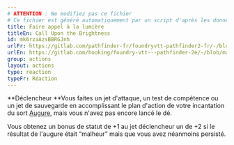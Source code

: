 ```yaml
---
# ATTENTION : Ne modifiez pas ce fichier
# Ce fichier est généré automatiquement par un script d'après les données du module Foundry VTT officiel et de sa traduction
title: Faire appel à la lumière
titleEn: Call Upon the Brightness
id: mk6rzaAzsBBRGJnh
urlFr: https://gitlab.com/pathfinder-fr/foundryvtt-pathfinder2-fr/-/blob/master/data/actions/mk6rzaAzsBBRGJnh.htm
urlEn: https://gitlab.com/hooking/foundry-vtt---pathfinder-2e/-/blob/master/packs/data/actions.db/call-upon-the-brightness.json
group: actions
layout: actions
type: reaction
typeFr: Réaction
---
```

**Déclencheur **Vous faites un jet d'attaque, un test de compétence ou un jet de sauvegarde en accomplissant le plan d'action de votre incantation du sort [Augure](../spells/augure.md), mais vous n'avez pas encore lancé le dé.

Vous obtenez un bonus de statut de +1 au jet déclencheur un de +2 si le résultat de l'augure était “malheur” mais que vous avez néanmoins persisté.


